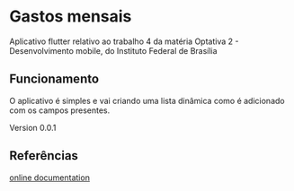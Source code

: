 # Gastos mensais

Aplicativo flutter relativo ao trabalho 4 da matéria Optativa 2 - Desenvolvimento mobile, do Instituto Federal de Brasília

## Funcionamento

O aplicativo é simples e vai criando uma lista dinâmica como é adicionado com os campos presentes.

Version 0.0.1

## Referências

[online documentation](https://flutter.dev/docs)